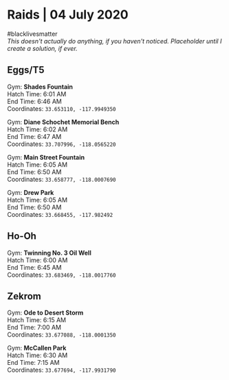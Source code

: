 # Raids | 04 July 2020
#blacklivesmatter</br>
*This doesn't actually do anything, if you haven't noticed. Placeholder until I create a solution, if ever.*

## Eggs/T5

Gym: **Shades Fountain**<br/>
Hatch Time: 6:01 AM<br/>
End Time: 6:46 AM<br/>
Coordinates: ``33.653110, -117.9949350``


Gym: **Diane Schochet Memorial Bench**<br/>
Hatch Time: 6:02 AM<br/>
End Time: 6:47 AM<br/>
Coordinates: ``33.707996, -118.0565220``


Gym: **Main Street Fountain**<br/>
Hatch Time: 6:05 AM<br/>
End Time: 6:50 AM<br/>
Coordinates: ``33.658777, -118.0007690``


Gym: **Drew Park**<br/>
Hatch Time: 6:05 AM<br/>
End Time: 6:50 AM<br/>
Coordinates: ``33.668455, -117.982492``


## Ho-Oh

Gym: **Twinning No. 3 Oil Well**<br/>
Hatch Time: 6:00 AM<br/>
End Time: 6:45 AM<br/>
Coordinates: ``33.683469, -118.0017760``


## Zekrom

Gym: **Ode to Desert Storm**<br/>
Hatch Time: 6:15 AM<br/>
End Time: 7:00 AM<br/>
Coordinates: ``33.677088, -118.0001350``

Gym: **McCallen Park**<br/>
Hatch Time: 6:30 AM<br/>
End Time: 7:15 AM<br/>
Coordinates: ``33.677694, -117.9931790``
